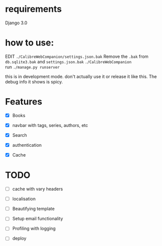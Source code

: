 # requirements
Django 3.0

# how to use:
EDIT `./CalibreWebCompanion/settings.json.bak`
Remove the `.bak` from `db.sqlite3.bak` and `settings.json.bak`
`./CalibreWebCompanion`    
run `./manage.py runserver`  

this is in development mode. don't actually use it or release it like this. The debug info it shows is spicy.  
# Features

- [x] Books
- [x] navbar with tags, series, authors, etc
- [x] Search
- [x] authentication 
- [x] Cache 


# TODO
- [ ] cache with vary headers
- [ ] localisation
- [ ] Beautifying template
- [ ]  Setup email functionality
- [ ]  Profiling with logging
- [ ]  deploy


 